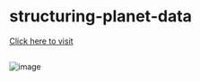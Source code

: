 # structuring-planet-data

<a href="https://prasanthpradeep.github.io/Structuring-planet-data/">Click here to visit</a>

##

![image](https://github.com/PrasanthPradeep/Structuring-planet-data/assets/78849206/03128afa-8471-4470-be93-13251562e431)
